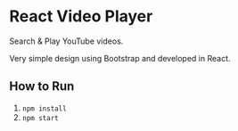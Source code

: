 # React Video Player

Search & Play YouTube videos.

Very simple design using Bootstrap and developed in React.

## How to Run

1. `npm install`
2. `npm start`
